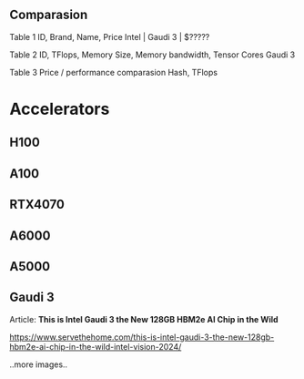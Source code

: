 ## Comparasion

Table 1 ID, Brand, Name, Price
Intel | Gaudi 3 | $?????

Table 2 ID, TFlops, Memory Size, Memory bandwidth, Tensor Cores
Gaudi 3

Table 3 Price / performance comparasion
Hash, TFlops

# Accelerators

## H100

## A100

## RTX4070

## A6000

## A5000

## Gaudi 3

Article: **This is Intel Gaudi 3 the New 128GB HBM2e AI Chip in the Wild**

https://www.servethehome.com/this-is-intel-gaudi-3-the-new-128gb-hbm2e-ai-chip-in-the-wild-intel-vision-2024/

<image1 high-level architecture>
..more images..
<image2 comparasion to H100>
<image2 cluster>

